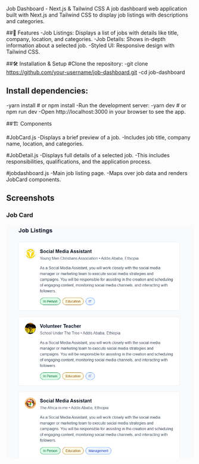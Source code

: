 Job Dashboard - Next.js & Tailwind CSS
A job dashboard web application built with Next.js and Tailwind CSS to display job listings with descriptions and categories.

##🚀 Features
-Job Listings: Displays a list of jobs with details like title, company, location, and categories.
-Job Details: Shows in-depth information about a selected job.
-Styled UI: Responsive design with Tailwind CSS.

##🛠️ Installation & Setup
#Clone the repository:
-git clone https://github.com/your-username/job-dashboard.git
-cd job-dashboard

## Install dependencies:
-yarn install  # or npm install
-Run the development server:
-yarn dev  # or npm run dev
-Open http://localhost:3000 in your browser to see the app.

##🏗️ Components

#JobCard.js
-Displays a brief preview of a job.
-Includes job title, company name, location, and categories.

#JobDetail.js
-Displays full details of a selected job.
-This includes responsibilities, qualifications, and the application process.

#jobdashboard.js
-Main job listing page.
-Maps over job data and renders JobCard components.
## Screenshots  

### Job Card  
![Job Card](screenshoots/job-listing.png)  
